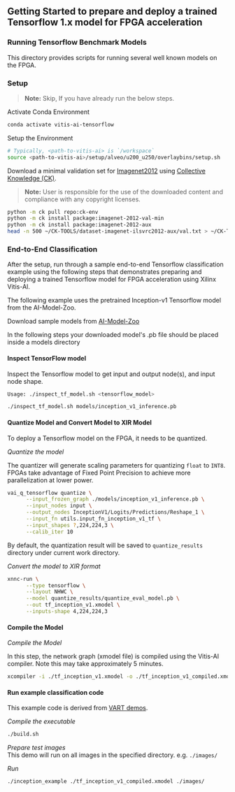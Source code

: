 ## Getting Started to prepare and deploy a trained Tensorflow 1.x model for FPGA acceleration

### Running Tensorflow Benchmark Models
This directory provides scripts for running several well known models on the FPGA.

### Setup
> **Note:** Skip, If you have already run the below steps.

  Activate Conda Environment
  ```sh
  conda activate vitis-ai-tensorflow
  ```

  Setup the Environment

  ```sh
  # Typically, <path-to-vitis-ai> is `/workspace`
  source <path-to-vitis-ai>/setup/alveo/u200_u250/overlaybins/setup.sh
  ```

   Download a minimal validation set for [Imagenet2012](http://www.image-net.org/challenges/LSVRC/2012) using [Collective Knowledge (CK)](https://github.com/ctuning).
   > **Note:** User is responsible for the use of the downloaded content and compliance with any copyright licenses.

   ```sh
   python -m ck pull repo:ck-env
   python -m ck install package:imagenet-2012-val-min
   python -m ck install package:imagenet-2012-aux
   head -n 500 ~/CK-TOOLS/dataset-imagenet-ilsvrc2012-aux/val.txt > ~/CK-TOOLS/dataset-imagenet-ilsvrc2012-val-min/val.txt
   ```


### End-to-End Classification

  After the setup, run through a sample end-to-end Tensorflow classification example using the following steps that demonstrates preparing and deploying a trained Tensorflow model for FPGA acceleration using Xilinx Vitis-AI.

  The following example uses the pretrained Inception-v1 Tensorflow model from the AI-Model-Zoo.

   Download sample models from [AI-Model-Zoo](../../../models/AI-Model-Zoo)

   In the following steps your downloaded model's .pb file should be placed inside a models directory

#### Inspect TensorFlow model

   Inspect the Tensorflow model to get input and output node(s), and input node shape.
   ```sh
   Usage: ./inspect_tf_model.sh <tensorflow_model>
   ```

   ```sh
   ./inspect_tf_model.sh models/inception_v1_inference.pb
   ```

#### Quantize Model and Convert Model to XIR Model

  To deploy a Tensorflow model on the FPGA, it needs to be quantized.

  *Quantize the model*

  The quantizer will generate scaling parameters for quantizing `float` to `INT8`. FPGAs take advantage of Fixed Point Precision to achieve more parallelization at lower power.

  ```sh
  vai_q_tensorflow quantize \
        --input_frozen_graph ./models/inception_v1_inference.pb \
        --input_nodes input \
        --output_nodes InceptionV1/Logits/Predictions/Reshape_1 \
        --input_fn utils.input_fn_inception_v1_tf \
        --input_shapes ?,224,224,3 \
        --calib_iter 10
  ```
  By default, the quantization result will be saved to `quantize_results` directory under current work directory.

  *Convert the model to XIR format*
  ```sh
  xnnc-run \
        --type tensorflow \
        --layout NHWC \
        --model quantize_results/quantize_eval_model.pb \
        --out tf_inception_v1.xmodel \
        --inputs-shape 4,224,224,3
  ```

#### Compile the Model


  *Compile the Model*

  In this step, the network graph (xmodel file) is compiled using the Vitis-AI compiler.  Note this may take approximately 5 minutes.

  ```sh
  xcompiler -i ./tf_inception_v1.xmodel -o ./tf_inception_v1_compiled.xmodel -t DPUCADF8H 
  ```

#### Run example classification code

  This example code is derived from [VART demos](../../demo/VART).

  *Compile the executable*
  ```sh
  ./build.sh
  ```
  
  *Prepare test images*  
  This demo will run on all images in the specified directory. e.g. `./images/`

  *Run*
  ```sh
  ./inception_example ./tf_inception_v1_compiled.xmodel ./images/
  ```
